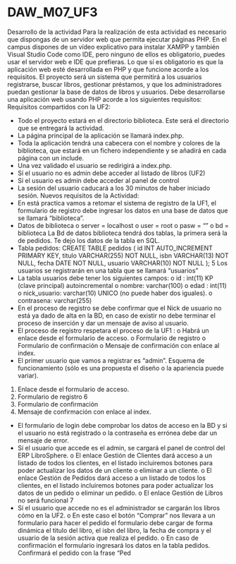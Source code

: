 # DAW_M07_UF3
Desarrollo de la actividad
Para la realización de esta actividad es necesario que dispongas de un servidor
web que permita ejecutar páginas PHP. En el campus dispones de un vídeo
explicativo para instalar XAMPP y también Visual Studio Code como IDE, pero
ninguno de ellos es obligatorio, puedes usar el servidor web e IDE que prefieras.
Lo que sí es obligatorio es que la aplicación web esté desarrollada en PHP y
que funcione acorde a los requisitos.
El proyecto será un sistema que permitirá a los usuarios registrarse, buscar libros,
gestionar préstamos, y que los administradores puedan gestionar la base de datos de
libros y usuarios.
Debe desarrollarse una aplicación web usando PHP acorde a los siguientes requisitos:
Requisitos compartidos con la UF2:
- Todo el proyecto estará en el directorio biblioteca. Este será el directorio que
se entregará la actividad.
- La página principal de la aplicación se llamará index.php.
- Toda la aplicación tendrá una cabecera con el nombre y colores de la
biblioteca, que estará en un fichero independiente y se añadirá en cada página
con un include.
- Una vez validado el usuario se redirigirá a index.php.
- Sí el usuario no es admin debe acceder al listado de libros (UF2)
- Sí el usuario es admin debe acceder al panel de control
- La sesión del usuario caducará a los 30 minutos de haber iniciado sesión.
Nuevos requisitos de la Actividad:
- En está practica vamos a retomar el sistema de registro de la UF1, el formulario
de registro debe ingresar los datos en una base de datos que se llamará
“biblioteca”.
- Datos de biblioteca
o server = localhost
o user = root
o pasw = “”
o bd = biblioteca
La Bd de datos biblioteca tendrá dos tablas, la primera será la de pedidos. Te dejo los
datos de la tabla en SQL.
- Tabla pedidos:
CREATE TABLE pedidos (
id INT AUTO_INCREMENT PRIMARY KEY,
titulo VARCHAR(255) NOT NULL,
isbn VARCHAR(13) NOT NULL,
fecha DATE NOT NULL,
usuario VARCHAR(10) NOT NULL );
5
Los usuarios se registrarán en una tabla que se llamará “usuarios”
- La tabla usuarios debe tener los siguientes campos:
o id : int(11) KP (clave principal) autoincremental
o nombre: varchar(100)
o edad : int(11)
o nick_usuario: varchar(10) UNICO (no puede haber dos iguales).
o contrasena: varchar(255)
- En el proceso de registro se debe confirmar que el Nick de usuario no está ya
dado de alta en la BD, en caso de existir no debe terminar el proceso de
inserción y dar un mensaje de aviso al usuario.
- El proceso de registro respetara el proceso de la UF1 :
o Habrá un enlace desde el formulario de acceso.
o Formulario de registro
o Formulario de confirmación
o Mensaje de confirmación con enlace al index.
- El primer usuario que vamos a registrar es “admin”.
Esquema de funcionamiento (sólo es una propuesta el diseño o la apariencia puede
variar).
1. Enlace desde el formulario de acceso.
2. Formulario de registro
6
3. Formulario de confirmación
4. Mensaje de confirmación con enlace al index.
- El formulario de login debe comprobar los datos de acceso en la BD y si el
usuario no está registrado o la contraseña es errónea debe dar un mensaje de
error.
- Sí el usuario que accede es el admin, se cargará el panel de control del ERP
LibroSphere.
o El enlace Gestión de Clientes dará acceso a un listado de todos los
clientes, en el listado incluiremos botones para poder actualizar los
datos de un cliente o eliminar a un cliente.
o El enlace Gestión de Pedidos dará acceso a un listado de todos los
clientes, en el listado incluiremos botones para poder actualizar los
datos de un pedido o eliminar un pedido.
o El enlace Gestión de Libros no será funcional
7
- Sí el usuario que accede no es el administrador se cargarán los libros cómo en
la UF2.
o En este caso el botón “Comprar” nos llevara a un formulario para hacer
el pedido el formulario debe cargar de forma dinámica el titulo del libro,
el isbn del libro, la fecha de compra y el usuario de la sesión activa que
realiza el pedido.
o En caso de confirmación el formulario ingresará los datos en la tabla
pedidos. Confirmará el pedido con la frase “Ped
